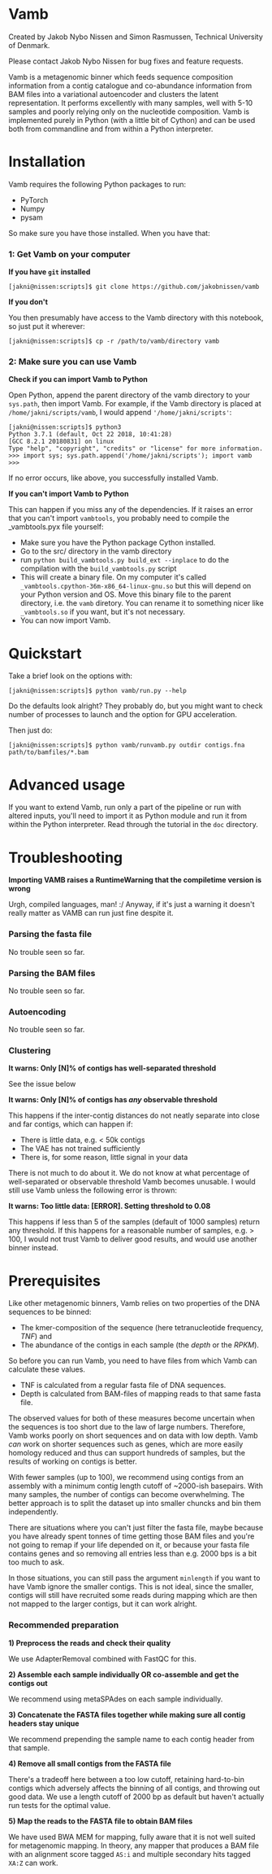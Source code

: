 # Vamb

Created by Jakob Nybo Nissen and Simon Rasmussen, Technical University of Denmark.

Please contact Jakob Nybo Nissen for bug fixes and feature requests.

Vamb is a metagenomic binner which feeds sequence composition information from a contig catalogue and co-abundance information from BAM files into a variational autoencoder and clusters the latent representation. It performs excellently with many samples, well with 5-10 samples and poorly relying only on the nucleotide composition. Vamb is implemented purely in Python (with a little bit of Cython) and can be used both from commandline and from within a Python interpreter.

# Installation

Vamb requires the following Python packages to run:

* PyTorch
* Numpy
* pysam

So make sure you have those installed. When you have that:

### 1: Get Vamb on your computer

__If you have `git` installed__

    [jakni@nissen:scripts]$ git clone https://github.com/jakobnissen/vamb

__If you don't__

You then presumably have access to the Vamb directory with this notebook, so just put it wherever:

    [jakni@nissen:scripts]$ cp -r /path/to/vamb/directory vamb

### 2: Make sure you can use Vamb

__Check if you can import Vamb to Python__

Open Python, append the parent directory of the vamb directory to your `sys.path`, then import Vamb. For example, if the Vamb directory is placed at `/home/jakni/scripts/vamb`, I would append `'/home/jakni/scripts'`:

    [jakni@nissen:scripts]$ python3
    Python 3.7.1 (default, Oct 22 2018, 10:41:28)
    [GCC 8.2.1 20180831] on linux
    Type "help", "copyright", "credits" or "license" for more information.
    >>> import sys; sys.path.append('/home/jakni/scripts'); import vamb
    >>>

If no error occurs, like above, you successfully installed Vamb.

__If you can't import Vamb to Python__

This can happen if you miss any of the dependencies. If it raises an error that you can't import `vambtools`, you probably need to compile the \_vambtools.pyx file yourself:

* Make sure you have the Python package Cython installed.
* Go to the src/ directory in the vamb directory
* run `python build_vambtools.py build_ext --inplace` to do the compilation with the `build_vambtools.py` script
* This will create a binary file. On my computer it's called `_vambtools.cpython-36m-x86_64-linux-gnu.so` but this will depend on your Python version and OS. Move this binary file to the parent directory, i.e. the `vamb` diretory. You can rename it to something nicer like `_vambtools.so` if you want, but it's not necessary.
* You can now import Vamb.

# Quickstart

Take a brief look on the options with:

    [jakni@nissen:scripts]$ python vamb/run.py --help

Do the defaults look alright? They probably do, but you might want to check number of processes to launch and the option for GPU acceleration.

Then just do:

    [jakni@nissen:scripts]$ python vamb/runvamb.py outdir contigs.fna path/to/bamfiles/*.bam

# Advanced usage

If you want to extend Vamb, run only a part of the pipeline or run with altered inputs, you'll need to import it as Python module and run it from within the Python interpreter. Read through the tutorial in the `doc` directory.

# Troubleshooting

__Importing VAMB raises a RuntimeWarning that the compiletime version is wrong__

Urgh, compiled languages, man! :/ Anyway, if it's just a warning it doesn't really matter as VAMB can run just fine despite it.

### Parsing the fasta file

No trouble seen so far.

### Parsing the BAM files

No trouble seen so far.

### Autoencoding

No trouble seen so far.

### Clustering

__It warns: Only [N]% of contigs has well-separated threshold__

See the issue below

__It warns: Only [N]% of contigs has *any* observable threshold__

This happens if the inter-contig distances do not neatly separate into close and far contigs, which can happen if:

* There is little data, e.g. < 50k contigs
* The VAE has not trained sufficiently
* There is, for some reason, little signal in your data

There is not much to do about it. We do not know at what percentage of well-separated or observable threshold Vamb becomes unusable. I would still use Vamb unless the following error is thrown:

__It warns: Too little data: [ERROR]. Setting threshold to 0.08__

This happens if less than 5 of the samples (default of 1000 samples) return any threshold. If this happens for a reasonable number of samples, e.g. > 100, I would not trust Vamb to deliver good results,
and would use another binner instead.


# Prerequisites

Like other metagenomic binners, Vamb relies on two properties of the DNA sequences to be binned:

* The kmer-composition of the sequence (here tetranucleotide frequency, *TNF*) and
* The abundance of the contigs in each sample (the *depth* or the *RPKM*).

So before you can run Vamb, you need to have files from which Vamb can calculate these values.

* TNF is calculated from a regular fasta file of DNA sequences.
* Depth is calculated from BAM-files of mapping reads to that same fasta file.

The observed values for both of these measures become uncertain when the sequences is too short due to the law of large numbers. Therefore, Vamb works poorly on short sequences and on data with low depth. Vamb *can* work on shorter sequences such as genes, which are more easily homology reduced and thus can support hundreds of samples, but the results of working on contigs is better.

With fewer samples (up to 100), we recommend using contigs from an assembly with a minimum contig length cutoff of ~2000-ish basepairs. With many samples, the number of contigs can become overwhelming.
The better approach is to split the dataset up into smaller chuncks and bin them independently.

There are situations where you can't just filter the fasta file, maybe because you have already spent tonnes of time getting those BAM files and you're not going to remap if your life depended on it, or because your fasta file contains genes and so removing all entries less than e.g. 2000 bps is a bit too much to ask.

In those situations, you can still pass the argument `minlength` if you want to have Vamb ignore the smaller contigs. This is not ideal, since the smaller, contigs will still have recruited some reads during mapping which are then not mapped to the larger contigs, but it can work alright.

### Recommended preparation

__1) Preprocess the reads and check their quality__

We use AdapterRemoval combined with FastQC for this.

__2) Assemble each sample individually OR co-assemble and get the contigs out__

We recommend using metaSPAdes on each sample individually.

__3) Concatenate the FASTA files together while making sure all contig headers stay unique__

We recommend prepending the sample name to each contig header from that sample.

__4) Remove all small contigs from the FASTA file__

There's a tradeoff here between a too low cutoff, retaining hard-to-bin contigs which adversely affects the binning of all contigs, and throwing out good data. We use a length cutoff of 2000 bp as default but haven't actually run tests for the optimal value.

__5) Map the reads to the FASTA file to obtain BAM files__

We have used BWA MEM for mapping, fully aware that it is not well suited for metagenomic mapping. In theory, any mapper that produces a BAM file with an alignment score tagged `AS:i` and multiple secondary hits tagged `XA:Z` can work.
